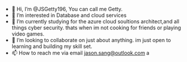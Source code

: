 - 👋 Hi, I’m @JSGetty196, You can call me Getty.
- 👀 I’m interested in Database and cloud services
- 🌱 I’m currently studying for the azure cloud soultions architect,and all things cyber security. thats when im not cooking for friends or playing video games.
- 💞️ I’m looking to collaborate on just about anything. im just open to learning and building my skill set.
- 📫 How to reach me via email jason.sang@outlook.com                                                                                   a

<!---
JSGetty196/JSGetty196 is a ✨ special ✨ repository because its `README.md` (this file) appears on your GitHub profile.
You can click the Preview link to take a look at your changes.
--->
